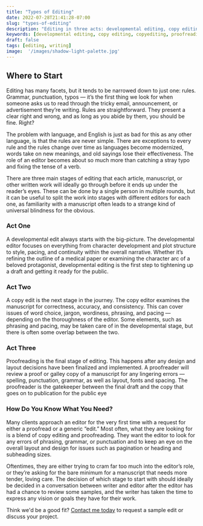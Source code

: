 ```yaml
---
title: "Types of Editing"
date: 2022-07-28T21:41:28-07:00
slug: "types-of-editing"
description: "Editing in three acts: developmental editing, copy editing, and proofreading."
keywords: [developmental editing, copy editing, copyediting, proofreading, getting started]
draft: false
tags: [editing, writing]
image:  '/images/shadow-light-palette.jpg'
---
```


## Where to Start

Editing has many facets, but it tends to be narrowed down to just one: rules. Grammar, punctuation, typos — it’s the first thing we look for when someone asks us to read through the tricky email, announcement, or advertisement they’re writing. Rules are straightforward. They present a clear right and wrong, and as long as you abide by them, you should be fine. Right?

The problem with language, and English is just as bad for this as any other language, is that the rules are never simple. There are exceptions to every rule and the rules change over time as languages become modernized, words take on new meanings, and old sayings lose their effectiveness. The role of an editor becomes about so much more than catching a stray typo and fixing the tense of a verb.

There are three main stages of editing that each article, manuscript, or other written work will ideally go through before it ends up under the reader’s eyes. These can be done by a single person in multiple rounds, but it can be useful to split the work into stages with different editors for each one, as familiarity with a manuscript often leads to a strange kind of universal blindness for the obvious. 

### Act One

A developmental edit always starts with the big-picture. The developmental editor focuses on everything from character development and plot structure to style, pacing, and continuity within the overall narrative. Whether it’s refining the outline of a medical paper or examining the character arc of a beloved protagonist, developmental editing is the first step to tightening up a draft and getting it ready for the public. 

### Act Two

A copy edit is the next stage in the journey. The copy editor examines the manuscript for correctness, accuracy, and consistency. This can cover issues of word choice, jargon, wordiness, phrasing, and pacing — depending on the thoroughness of the editor. Some elements, such as phrasing and pacing, may be taken care of in the developmental stage, but there is often some overlap between the two.

### Act Three

Proofreading is the final stage of editing. This happens after any design and layout decisions have been finalized and implemented. A proofreader will review a proof or galley copy of a manuscript for any lingering errors — spelling, punctuation, grammar, as well as layout, fonts and spacing. The proofreader is the gatekeeper between the final draft and the copy that goes on to publication for the public eye

### How Do You Know What You Need?

Many clients approach an editor for the very first time with a request for either a proofread or a generic “edit.” Most often, what they are looking for is a blend of copy editing and proofreading. They want the editor to look for any errors of phrasing, grammar, or punctuation and to keep an eye on the overall layout and design for issues such as pagination or heading and subheading sizes.

Oftentimes, they are either trying to cram far too much into the editor’s role, or they’re asking for the bare minimum for a manuscript that needs more tender, loving care. The decision of which stage to start with should ideally be decided in a conversation between writer and editor after the editor has had a chance to review some samples, and the writer has taken the time to express any vision or goals they have for their work.

Think we'd be a good fit? [Contact me today](mailto:elisebbt@gmail.com) to request a sample edit or discuss your project.